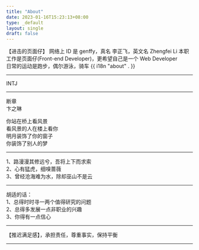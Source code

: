 ```yaml
---
title: "About"
date: 2023-01-16T15:23:13+08:00
type: _default
layout: single
draft: false
---
```

【进击的页面仔】
网络上 ID 是 genffy，真名 李正飞，英文名 Zhengfei Li
本职工作是页面仔(Front-end Developer)，更希望自己是一个 Web Developer   
日常的运动是跑步，偶尔游泳，骑车 {{ i18n "about" . }}

---

INTJ

---

   断章     
        卞之琳     

你站在桥上看风景     
看风景的人在楼上看你     
明月装饰了你的窗子     
你装饰了别人的梦     

---

1、路漫漫其修远兮，吾将上下而求索    
2、心有猛虎，细嗅蔷薇     
3、曾经沧海难为水，除却巫山不是云    

---

胡适的话：     
1、总得时时寻一两个值得研究的问题    
2、总得多发展一点非职业的兴趣      
3、你得有一点信心      

---

【推迟满足感】，承担责任，尊重事实，保持平衡    

---

